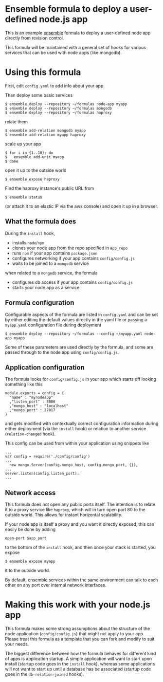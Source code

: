
# Ensemble formula to deploy a user-defined node.js app

This is an example 
[ensemble](http://ensemble.ubuntu.com)
formula to deploy a user-defined node app
directly from revision control.

This formula will be maintained with a general set of hooks
for various services that can be used with node apps
(like mongodb).


# Using this formula

First, edit `config.yaml` to add info about your app.

Then deploy some basic services

    $ ensemble deploy --repository ~/formulas node-app myapp
    $ ensemble deploy --repository ~/formulas mongodb
    $ ensemble deploy --repository ~/formulas haproxy

relate them

    $ ensemble add-relation mongodb myapp
    $ ensemble add-relation myapp haproxy

scale up your app

    $ for i in {1..10}; do
    $   ensemble add-unit myapp
    $ done

open it up to the outside world

    $ ensemble expose haproxy

Find the haproxy instance's public URL from 

    $ ensemble status

(or attach it to an elastic IP via the aws console)
and open it up in a browser.


## What the formula does

During the `install` hook,

- installs `node`/`npm`
- clones your node app from the repo specified in `app_repo`
- runs `npm` if your app contains `package.json`
- configures networking if your app contains `config/config.js`
- waits to be joined to a `mongodb` service

when related to a `mongodb` service, the formula

- configures db access if your app contains `config/config.js`
- starts your node app as a service


## Formula configuration

Configurable aspects of the formula are listed in `config.yaml`
and can be set by either editing the default values directly
in the yaml file or passing a `myapp.yaml` configuration
file during deployment

    $ ensemble deploy --repository ~/formulas --config ~/myapp.yaml node-app myapp

Some of these parameters are used directly by the formula,
and some are passed through to the node app using `config/config.js`.

## Application configuration

The formula looks for `config/config.js` in your app which
starts off looking something like this

    module.exports = config = {
      "name" : "mynodeapp"
      ,"listen_port" : 8000
      ,"mongo_host" : "localhost"
      ,"mongo_port" : 27017
    }


and gets modified with contextually correct configuration information during
either deployment (via the `install` hook) or relation to another service 
(`relation-changed` hook).

This config can be used from within
your application using snippets like

    ...
    var config = require('./config/config')
    ...
      new mongo.Server(config.mongo_host, config.mongo_port, {}),
    ...
    server.listen(config.listen_port);
    ...



## Network access

This formula does not open any public ports itself.
The intention is to relate it to a proxy service like
`haproxy`, which will in turn open port 80 to the outside world.
This allows for instant horizontal scalability.

If your node app is itself a proxy and you want it directly exposed,
this can easily be done by adding 

    open-port $app_port

to the bottom of the `install` hook, and then once your stack
is started, you expose

    $ ensemble expose myapp

it to the outside world.

By default, ensemble services within the same environment
can talk to each other on any port over
internal network interfaces.


# Making this work with your node.js app

This formula makes some strong assumptions
about the structure of the node application 
(`config/config.js`) that might not apply to your app.
Please treat this formula as a template that 
you can fork and modify to suit your needs.

The biggest difference between how the formula
behaves for different kind of apps is application
startup.  A simple application will want to start
upon install (startup code goes in the `install` hook),
whereas some applications will not want
to start up until a database has be associated
(startup code goes in the `db-relation-joined` hooks).



